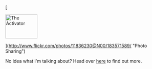 [

<img src="http://static.flickr.com/53/183571589_7602b9c49d_t.jpg" width="100" height="75" alt="The Activator" border="0" />

](http://www.flickr.com/photos/11836230@N00/183571589/ "Photo Sharing")

No idea what I'm talking about? Head over [here](http://c9park.wordpress.com/2006/07/03/9-patrol) to find out more.